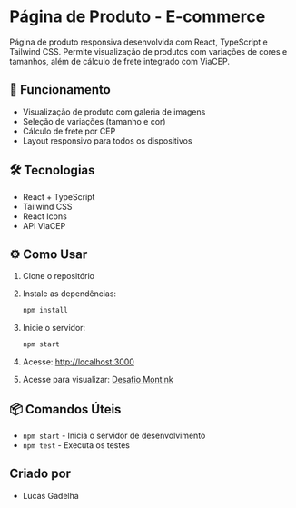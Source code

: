 # Página de Produto - E-commerce

Página de produto responsiva desenvolvida com React, TypeScript e Tailwind CSS. Permite visualização de produtos com variações de cores e tamanhos, além de cálculo de frete integrado com ViaCEP.

## 🚀 Funcionamento

- Visualização de produto com galeria de imagens
- Seleção de variações (tamanho e cor)
- Cálculo de frete por CEP
- Layout responsivo para todos os dispositivos

## 🛠️ Tecnologias

- React + TypeScript
- Tailwind CSS
- React Icons
- API ViaCEP

## ⚙️ Como Usar

1. Clone o repositório
2. Instale as dependências:
   ```bash
   npm install
   ```
3. Inicie o servidor:
   ```bash
   npm start
   ```
4. Acesse: [http://localhost:3000](http://localhost:3000)

5. Acesse para visualizar: [Desafio Montink](https://desafio-montink-nine.vercel.app)

## 📦 Comandos Úteis

- `npm start` - Inicia o servidor de desenvolvimento
- `npm test` - Executa os testes

## Criado por

- Lucas Gadelha
